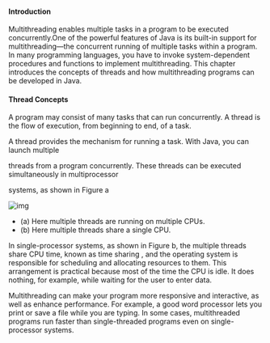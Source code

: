 #### Introduction

Multithreading enables multiple tasks in a program to be executed concurrently.One of the powerful features of Java is its built-in support for  multithreading—the concurrent running of multiple tasks within a program. In many programming languages, you have to invoke system-dependent procedures and functions to implement multithreading. This chapter introduces the concepts of threads and how multithreading programs can be developed in Java.

#### Thread Concepts

A program may consist of many tasks that can run concurrently. A thread is the flow of execution, from beginning to end, of a task.

A thread  provides the mechanism for running a task. With Java, you can launch multiple

threads from a program concurrently. These threads can be executed simultaneously in multiprocessor

systems, as shown in Figure a

![img](https://lh3.googleusercontent.com/tm9_gG_60pEgtbQqZx7NuoMgU_kCmBbACUd97U9b7K0aPdxwTTDy8XLlvoaIcGtF90cLmcuXvZIYK4xNMJCKs8WcHia6YdnKQDUmfElhOmUb8kJekwziFJRzM9fRakRESLdPHUplYNCBkPF_pNc7M1BHdL3D73SZ029ygBI0ZoxKik5JTYzV38brVujNJmihPbZEz3C9Ai3Wuk0M2BwDXAzMA4XXieVY28UiWIS2zDIXyl2imsbkIuPJFfQub5W1LjafiCR9Bv10CW6moqOlATUPBz5fNWtATFZ30IRyuSif0xe9VJ9E3a_9sgAMQ2ktMyEbpracrvHeJ-vok-3H_Wj06VKe7YQZCitm8IoBoUAkmgjsb4hVkaPnvUghioNHw3F3R0fzhOuDhPXdzSFUWm1yz8vONr1_l5YoToW3FBNOAjqMIOOXMnM6-ObZC3yFU6odI-Yxx6SsveHgssuHryqh3lxytnOjHMvwt1X2z7puQy1zdtR6I9_lYjy3jF8REakYk-KJAM02hJRYq-R6DnaHXSdJqs98Hbs5n1qvR0phdM0au4R-cn7VlmNci9967ndOZHN2rXXQp2CYZhzAWOuSLIYBMexjDz7AXYnu8hvjV6_iQz92mZAZrcgPXGw=w1146-h268-no)

- (a) Here multiple threads are running on multiple CPUs. 
- (b) Here multiple threads share a single CPU.

In single-processor systems, as shown in Figure b, the multiple threads share CPU time, known as time sharing , and the operating system is responsible for scheduling and allocating resources to them. This arrangement is practical because most of the time the CPU is idle. It does nothing, for example, while waiting for the user to enter data.

Multithreading can make your program more responsive and interactive, as well as enhance performance. For example, a good word processor lets you print or save a file while you are typing. In some cases, multithreaded programs run faster than single-threaded programs even on single-processor systems. 